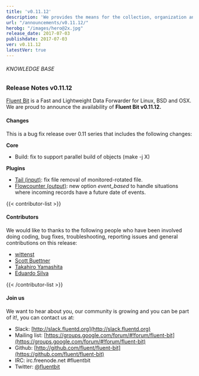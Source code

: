 ```yaml
---
title: 'v0.11.12'
description: 'We provides the means for the collection, organization and computerized retrieval of knowledgeand Lightweight Data Forwarder for Linux, BSD and OSX. We are proud to announce the availability of Fluent Bit v0.11.0.'
url: "/announcements/v0.11.12/"
herobg: "/images/hero@2x.jpg"
release_date: 2017-07-03
publishdate: 2017-07-03
ver: v0.11.12
latestVer: true
---
```



###### KNOWLEDGE BASE

### Release Notes v0.11.12

[Fluent Bit](https://fluentbit.io/) is a Fast and Lightweight Data Forwarder for Linux, BSD and OSX. We are proud to announce the availability of **Fluent Bit v0.11.12.**

#### Changes

This is a bug fix release over 0.11 series that includes the following changes:

**Core**

* Build: fix to support parallel build of objects (make -j X)

**Plugins**

* [Tail (input)](https://fluentbit.io/documentation/0.11/input/tail.html): fix file removal of monitored-rotated file.
* [Flowcounter (output)](https://fluentbit.io/documentation/0.11/output/flowcounter.html): new option _event_based_ to handle situations where incoming records have a future date of events.


{{< contributor-list >}}

#### Contributors

We would like to thanks to the following people who have been involved doing coding, bug fixes, troubleshooting, reporting issues and general contributions on this release:

* [wittenst](https://github.com/wittenst)
* [Scott Buettner](https://github.com/scottbuettner)
* [Takahiro Yamashita](https://github.com/nokute78)
* [Eduardo Silva](https://github.com/edsiper)

{{< /contributor-list >}}

#### Join us

We want to hear about you, our community is growing and you can be part of it!, you can contact us at:

* Slack: [http://slack.fluentd.org](http://slack.fluentd.org)
* Mailing list: [https://groups.google.com/forum/#!forum/fluent-bit](https://groups.google.com/forum/#!forum/fluent-bit)
* Github: [http://github.com/fluent/fluent-bit](https://github.com/fluent/fluent-bit)
* IRC: irc.freenode.net #fluentbit
* Twitter: [@fluentbit](https://twitter.com/fluentbit)